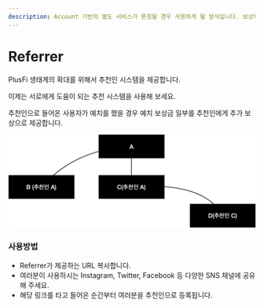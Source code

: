 ```yaml
---
description: Account 기반의 별도 서비스가 론칭될 경우 사용하게 될 방식입니다. 보상의 내용은 변경될 수 있습니다.
---
```


# Referrer

PlusFi 생태계의 확대를 위해서 추천인 시스템을 제공합니다.

이제는 서로에게 도움이 되는 추천 시스템을 사용해 보세요.

추천인으로 들어온 사용자가 예치를 했을 경우 예치 보상금 일부를 추천인에게 추가 보상으로 제공합니다.

![](../.gitbook/assets/image.png)

### 사용방법

* Referrer가 제공하는 URL 복사합니다.
* 여러분이 사용하시는 Instagram, Twitter, Facebook 등 다양한 SNS 채널에 공유해 주세요.
* 해당 링크를 타고 들어온 순간부터 여러분을 추천인으로 등록됩니다.
